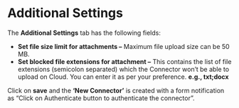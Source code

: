 # Additional Settings

The **Additional Settings** tab has the following fields:

* **Set file size limit for attachments –** Maximum file upload size can be 50 MB.&#x20;
* **Set blocked file extensions for attachment –** This contains the list of file extensions (semicolon separated) which the Connector won’t be able to upload on Cloud. You can enter it as per your preference. **e.g., txt;docx**&#x20;

Click on **save** and the **‘New Connector’** is created with a form notification as “Click on Authenticate button to authenticate the connector”.

